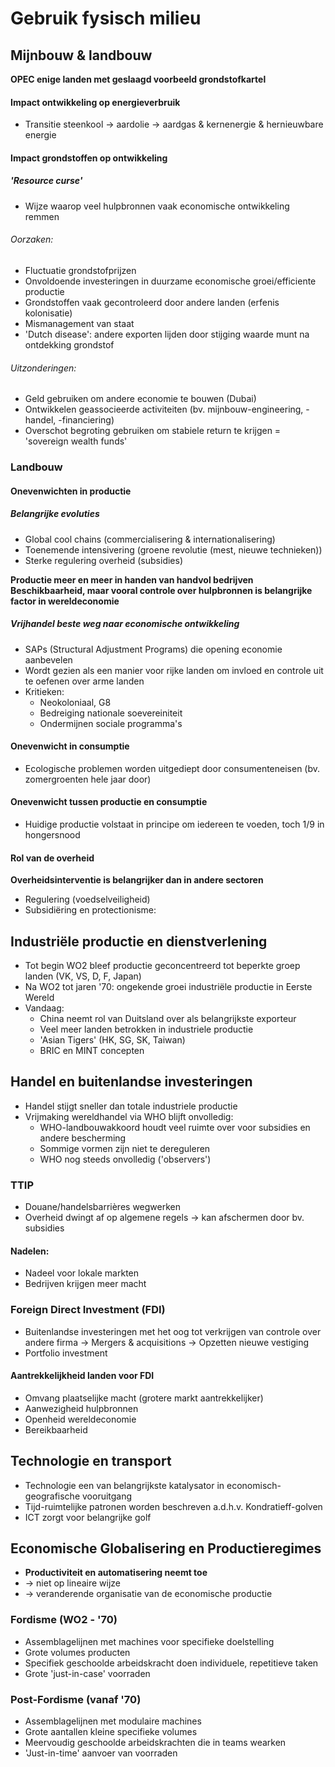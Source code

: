 # Gebruik fysisch milieu

## Mijnbouw & landbouw

**OPEC enige landen met geslaagd voorbeeld grondstofkartel**

#### Impact ontwikkeling op energieverbruik
- Transitie steenkool -> aardolie -> aardgas & kernenergie & hernieuwbare energie

#### Impact grondstoffen op ontwikkeling
##### 'Resource curse'
- Wijze waarop veel hulpbronnen vaak economische ontwikkeling remmen
###### Oorzaken: 
- Fluctuatie grondstofprijzen
- Onvoldoende investeringen in duurzame economische groei/efficiente productie
- Grondstoffen vaak gecontroleerd door andere landen (erfenis kolonisatie)
- Mismanagement van staat
- 'Dutch disease': andere exporten lijden door stijging waarde munt na ontdekking grondstof
###### Uitzonderingen:
- Geld gebruiken om andere economie te bouwen (Dubai)
- Ontwikkelen geassocieerde activiteiten (bv. mijnbouw-engineering, -handel, -financiering)
- Overschot begroting gebruiken om stabiele return te krijgen = 'sovereign wealth funds'
### Landbouw
#### Onevenwichten in productie
##### Belangrijke evoluties
- Global cool chains (commercialisering & internationalisering)
- Toenemende intensivering (groene revolutie (mest, nieuwe technieken))
- Sterke regulering overheid (subsidies)

**Productie meer en meer in handen van handvol bedrijven**
**Beschikbaarheid, maar vooral controle over hulpbronnen is belangrijke factor in wereldeconomie**
##### Vrijhandel beste weg naar economische ontwikkeling
- SAPs (Structural Adjustment Programs) die opening economie aanbevelen
- Wordt gezien als een manier voor rijke landen om invloed en controle uit te oefenen over arme landen
- Kritieken: 
	- Neokoloniaal, G8
	- Bedreiging nationale soevereiniteit
	- Ondermijnen sociale programma's
#### Onevenwicht in consumptie
- Ecologische problemen worden uitgediept door consumenteneisen (bv. zomergroenten hele jaar door)
#### Onevenwicht tussen productie en consumptie
- Huidige productie volstaat in principe om iedereen te voeden, toch 1/9 in hongersnood
#### Rol van de overheid
**Overheidsinterventie is belangrijker dan in andere sectoren**
- Regulering (voedselveiligheid)
- Subsidiëring en protectionisme:
## Industriële productie en dienstverlening

- Tot begin WO2 bleef productie geconcentreerd tot beperkte groep landen (VK, VS, D, F, Japan)
- Na WO2 tot jaren '70: ongekende groei industriële productie in Eerste Wereld
- Vandaag: 
	- China neemt rol van Duitsland over als belangrijkste exporteur
	- Veel meer landen betrokken in industriele productie
	- 'Asian Tigers' (HK, SG, SK, Taiwan)
	- BRIC en MINT concepten
## Handel en buitenlandse investeringen

- Handel stijgt sneller dan totale industriele productie
- Vrijmaking wereldhandel via WHO blijft onvolledig:
	- WHO-landbouwakkoord houdt veel ruimte over voor subsidies en andere bescherming
	- Sommige vormen zijn niet te dereguleren
	- WHO nog steeds onvolledig ('observers')
### TTIP
- Douane/handelsbarrières wegwerken
- Overheid dwingt af op algemene regels
	-> kan afschermen door bv. subsidies
#### Nadelen: 
- Nadeel voor lokale markten
- Bedrijven krijgen meer macht
### Foreign Direct Investment (FDI)
- Buitenlandse investeringen met het oog tot verkrijgen van controle over andere firma
	-> Mergers & acquisitions
	-> Opzetten nieuwe vestiging
- Portfolio investment
#### Aantrekkelijkheid landen voor FDI
- Omvang plaatselijke macht (grotere markt aantrekkelijker)
- Aanwezigheid hulpbronnen
- Openheid wereldeconomie
- Bereikbaarheid
## Technologie en transport

- Technologie een van belangrijkste katalysator in economisch-geografische vooruitgang
- Tijd-ruimtelijke patronen worden beschreven a.d.h.v. Kondratieff-golven
- ICT zorgt voor belangrijke golf
## Economische Globalisering en Productieregimes

- **Productiviteit en automatisering neemt toe**
- -> niet op lineaire wijze
- -> veranderende organisatie van de economische productie
### Fordisme (WO2 - '70)
- Assemblagelijnen met machines voor specifieke doelstelling
- Grote volumes producten
- Specifiek geschoolde arbeidskracht doen individuele, repetitieve taken
- Grote 'just-in-case' voorraden
### Post-Fordisme (vanaf '70)
- Assemblagelijnen met modulaire machines
- Grote aantallen kleine specifieke volumes
- Meervoudig geschoolde arbeidskrachten die in teams wearken
- 'Just-in-time' aanvoer van voorraden